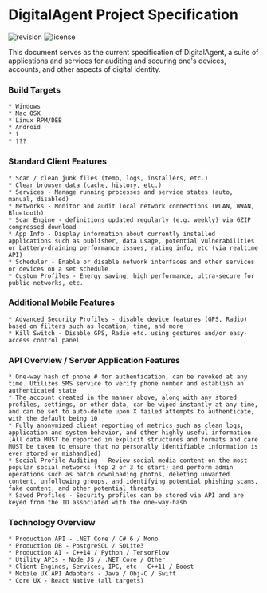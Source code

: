 # DigitalAgent Project Specification

![revision](https://img.shields.io/badge/revision-0.1-lightgrey.svg)
![license](https://img.shields.io/badge/license-MIT-green.svg)


This document serves as the current specification of DigitalAgent, a suite of applications and services for auditing and securing one's devices, accounts, and other aspects of digital identity.


### Build Targets

	* Windows
	* Mac OSX
	* Linux RPM/DEB
	* Android
	* i
	* ???


### Standard Client Features

	* Scan / clean junk files (temp, logs, installers, etc.)
	* Clear browser data (cache, history, etc.)
	* Services - Manage running processes and service states (auto, manual, disabled)
	* Networks - Monitor and audit local network connections (WLAN, WWAN, Bluetooth)
	* Scan Engine - definitions updated regularly (e.g. weekly) via GZIP compressed download
    * App Info - Display information about currently installed applications such as publisher, data usage, potential vulnerabilities or battery-draining performance issues, rating info, etc (via realtime API)
	* Scheduler - Enable or disable network interfaces and other services or devices on a set schedule
	* Custom Profiles - Energy saving, high performance, ultra-secure for public networks, etc.


### Additional Mobile Features

	* Advanced Security Profiles - disable device features (GPS, Radio) based on filters such as location, time, and more
	* Kill Switch - Disable GPS, Radio etc. using gestures and/or easy-access control panel


### API Overview / Server Application Features

    * One-way hash of phone # for authentication, can be revoked at any time. Utilizes SMS service to verify phone number and establish an authenticated state
    * The account created in the manner above, along with any stored profiles, settings, or other data, can be wiped instantly at any time, and can be set to auto-delete upon X failed attempts to authenticate, with the default being 10
    * Fully anonymized client reporting of metrics such as clean logs, application and system behavior, and other highly useful information (All data MUST be reported in explicit structures and formats and care MUST be taken to ensure that no personally identifiable information is ever stored or mishandled)
    * Social Profile Auditing - Review social media content on the most popular social networks (top 2 or 3 to start) and perform admin operations such as batch downloading photos, deleting unwanted content, unfollowing groups, and identifying potential phishing scams, fake content, and other potential threats
    * Saved Profiles - Security profiles can be stored via API and are keyed from the ID associated with the one-way-hash


### Technology Overview

    * Production API - .NET Core / C# 6 / Mono
    * Production DB - PostgreSQL / SQLite3
    * Production AI - C++14 / Python / TensorFlow
    * Utility APIs - Node JS / .NET Core / Other
    * Client Engines, Services, IPC, etc - C++11 / Boost
    * Mobile UX API Adapters - Java / Obj-C / Swift
    * Core UX - React Native (all targets)
